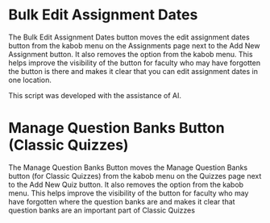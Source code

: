 # Bulk Edit Assignment Dates
The Bulk Edit Assignment Dates button moves the edit assignment dates button from the kabob menu on the Assignments page next to the Add New Assignment button. It also removes the option from the kabob menu. This helps improve the visibility of the button for faculty who may have forgotten the button is there and makes it clear that you can edit assignment dates in one location.

This script was developed with the assistance of AI.

# Manage Question Banks Button (Classic Quizzes)
The Manage Question Banks Button moves the Manage Question Banks button (for Classic Quizzes) from the kabob menu on the Quizzes page next to the Add New Quiz button. It also removes the option from the kabob menu. This helps improve the visibility of the button for faculty who may have forgotten where the question banks are and makes it clear that question banks are an important part of Classic Quizzes
